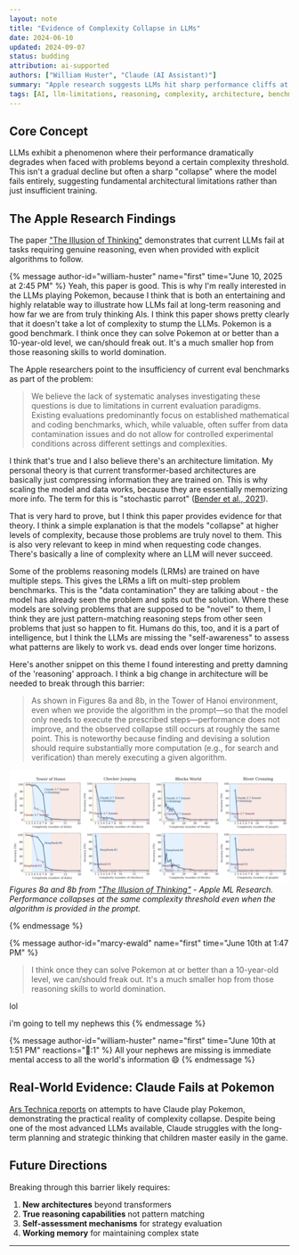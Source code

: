 ```yaml
---
layout: note
title: "Evidence of Complexity Collapse in LLMs"
date: 2024-06-10
updated: 2024-09-07
status: budding
attribution: ai-supported
authors: ["William Huster", "Claude (AI Assistant)"]
summary: "Apple research suggests LLMs hit sharp performance cliffs at complexity thresholds, failing even when given explicit algorithms to follow. This suggests fundamental architectural limits."
tags: [AI, llm-limitations, reasoning, complexity, architecture, benchmarking]
---
```


## Core Concept

LLMs exhibit a phenomenon where their performance dramatically degrades when faced with problems beyond a certain complexity threshold. This isn't a gradual decline but often a sharp "collapse" where the model fails entirely, suggesting fundamental architectural limitations rather than just insufficient training.

## The Apple Research Findings

The paper ["The Illusion of Thinking"](https://ml-site.cdn-apple.com/papers/the-illusion-of-thinking.pdf) demonstrates that current LLMs fail at tasks requiring genuine reasoning, even when provided with explicit algorithms to follow.

<div class="conversation">
{% message author-id="william-huster" name="first" time="June 10, 2025 at 2:45 PM" %}
Yeah, this paper is good. This is why I'm really interested in the LLMs playing Pokemon, because I think that is both an entertaining and highly relatable way to illustrate how LLMs fail at long-term reasoning and how far we are from truly thinking AIs. I think this paper shows pretty clearly that it doesn't take a lot of complexity to stump the LLMs. Pokemon is a good benchmark. I think once they can solve Pokemon at or better than a 10-year-old level, we can/should freak out. It's a much smaller hop from those reasoning skills to world domination.

The Apple researchers point to the insufficiency of current eval benchmarks as part of the problem:

> We believe the lack of systematic analyses investigating these questions is due to limitations in current evaluation paradigms. Existing evaluations predominantly focus on established mathematical and coding benchmarks, which, while valuable, often suffer from data contamination issues and do not allow for controlled experimental conditions across different settings and complexities.

I think that's true and I also believe there's an architecture limitation. My personal theory is that current transformer-based architectures are basically just compressing information they are trained on. This is why scaling the model and data works, because they are essentially memorizing more info. The term for this is "stochastic parrot" ([Bender et al., 2021](https://dl.acm.org/doi/10.1145/3442188.3445922)).

That is very hard to prove, but I think this paper provides evidence for that theory. I think a simple explanation is that the models "collapse" at higher levels of complexity, because those problems are truly novel to them. This is also very relevant to keep in mind when requesting code changes. There's basically a line of complexity where an LLM will never succeed.

Some of the problems reasoning models (LRMs) are trained on have multiple steps. This gives the LRMs a lift on multi-step problem benchmarks. This is the "data contamination" they are talking about - the model has already seen the problem and spits out the solution. Where these models are solving problems that are supposed to be "novel" to them, I think they are just pattern-matching reasoning steps from other seen problems that just so happen to fit. Humans do this, too, and it is a part of intelligence, but I think the LLMs are missing the "self-awareness" to assess what patterns are likely to work vs. dead ends over longer time horizons.

Here's another snippet on this theme I found interesting and pretty damning of the 'reasoning' approach. I think a big change in architecture will be needed to break through this barrier:

> As shown in Figures 8a and 8b, in the Tower of Hanoi environment, even when we provide the algorithm in the prompt—so that the model only needs to execute the prescribed steps—performance does not improve, and the observed collapse still occurs at roughly the same point. This is noteworthy because finding and devising a solution should require substantially more computation (e.g., for search and verification) than merely executing a given algorithm.

![Complexity collapse in Tower of Hanoi experiments](/static/images/posts/complexity-collapse-llms/complexity-collapse-graphs.png)
_Figures 8a and 8b from ["The Illusion of Thinking"](https://ml-site.cdn-apple.com/papers/the-illusion-of-thinking.pdf) - Apple ML Research. Performance collapses at the same complexity threshold even when the algorithm is provided in the prompt._

{% endmessage %}

{% message author-id="marcy-ewald" name="first" time="June 10th at 1:47 PM" %}

> I think once they can solve Pokemon at or better than a 10-year-old level, we can/should freak out. It's a much smaller hop from those reasoning skills to world domination.

lol

i'm going to tell my nephews this
{% endmessage %}

{% message author-id="william-huster" name="first" time="June 10th at 1:51 PM" reactions="🦸:1" %}
All your nephews are missing is immediate mental access to all the world's information 😄
{% endmessage %}

</div>

## Real-World Evidence: Claude Fails at Pokemon

[Ars Technica reports](https://arstechnica.com/ai/2025/03/why-anthropics-claude-still-hasnt-beaten-pokemon/) on attempts to have Claude play Pokemon, demonstrating the practical reality of complexity collapse. Despite being one of the most advanced LLMs available, Claude struggles with the long-term planning and strategic thinking that children master easily in the game.

## Future Directions

Breaking through this barrier likely requires:

1. **New architectures** beyond transformers
2. **True reasoning capabilities** not pattern matching
3. **Self-assessment mechanisms** for strategy evaluation
4. **Working memory** for maintaining complex state

---
